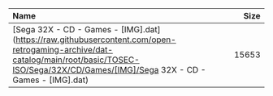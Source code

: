 |Name|Size|
|:---|---:|
|[Sega 32X - CD - Games - [IMG].dat](https://raw.githubusercontent.com/open-retrogaming-archive/dat-catalog/main/root/basic/TOSEC-ISO/Sega/32X/CD/Games/[IMG]/Sega 32X - CD - Games - [IMG].dat)|15653|
